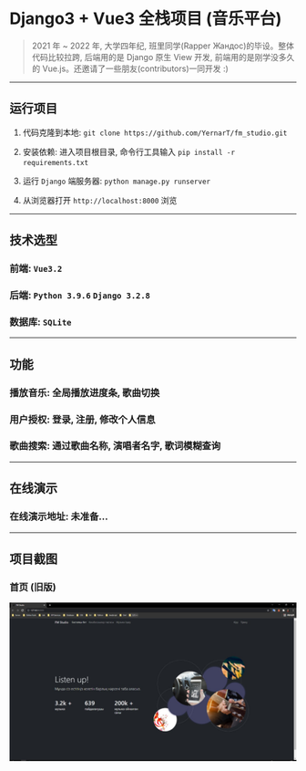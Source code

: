 # Django3 + Vue3 全栈项目 (音乐平台)

> 2021 年 ~ 2022 年, 大学四年纪, 班里同学(Rapper Жандос)的毕设。整体代码比较拉跨, 后端用的是 Django 原生 View 开发, 前端用的是刚学没多久的 Vue.js。还邀请了一些朋友(contributors)一同开发 :)

---

## 运行项目

1. 代码克隆到本地: `git clone https://github.com/YernarT/fm_studio.git`

2. 安装依赖: 进入项目根目录, 命令行工具输入 `pip install -r requirements.txt`

3. 运行 `Django` 端服务器: `python manage.py runserver`

4. 从浏览器打开 `http://localhost:8000` 浏览

---

## 技术选型

### 前端: `Vue3.2`

### 后端: `Python 3.9.6` `Django 3.2.8`

### 数据库: `SQLite`

---

## 功能

### 播放音乐: 全局播放进度条, 歌曲切换

### 用户授权: 登录, 注册, 修改个人信息

### 歌曲搜索: 通过歌曲名称, 演唱者名字, 歌词模糊查询

---

## 在线演示

### 在线演示地址: 未准备...

---

## 项目截图

### 首页 (旧版)

<img src="./result_img/home_page_src.jpeg" alt="Home page" />

